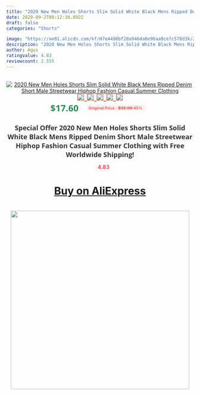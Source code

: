 ```yaml
---
title: "2020 New Men Holes Shorts Slim Solid White Black Mens Ripped Denim Short Male Streetwear Hiphop Fashion Casual Summer Clothing"
date: 2020-09-2T08:12:36.892Z
draft: false
categories: "Shorts"

image: "https://ae01.alicdn.com/kf/H7e4498bf20a946da8e96aa0ce7c578d3k/2020-New-Men-Holes-Shorts-Slim-Solid-White-Black-Mens-Ripped-Denim-Short-Male-Streetwear-Hiphop.jpg"
description: "2020 New Men Holes Shorts Slim Solid White Black Mens Ripped Denim Short Male Streetwear Hiphop Fashion Casual Summer Clothing"
author: Agus
ratingvalue: 4.83
reviewcount: 2.555
---
```

<br>
<div style="text-align: center;">
<a href="https://s.click.aliexpress.com/e/_9RF325" target="_blank" rel="nofollow noopener noreferrer"><img alt="2020 New Men Holes Shorts Slim Solid White Black Mens Ripped Denim Short Male Streetwear Hiphop Fashion Casual Summer Clothing" class="magnifier-image" src="https://ae01.alicdn.com/kf/H7e4498bf20a946da8e96aa0ce7c578d3k/2020-New-Men-Holes-Shorts-Slim-Solid-White-Black-Mens-Ripped-Denim-Short-Male-Streetwear-Hiphop.jpg_640x640.jpg">
<br>
<img style="border:1px solid salmon" src="https://ae01.alicdn.com/kf/H7e4498bf20a946da8e96aa0ce7c578d3k/2020-New-Men-Holes-Shorts-Slim-Solid-White-Black-Mens-Ripped-Denim-Short-Male-Streetwear-Hiphop.jpg_120x120.jpg">&nbsp;&nbsp;<img style="border:1px solid salmon" src="https://ae01.alicdn.com/kf/H88adce96eafe41d08613f42314fcb847E/2020-New-Men-Holes-Shorts-Slim-Solid-White-Black-Mens-Ripped-Denim-Short-Male-Streetwear-Hiphop.jpg_120x120.jpg">&nbsp;&nbsp;<img style="border:1px solid salmon" src="https://ae01.alicdn.com/kf/H57b99873b4bb47e59c7bfe9a5ef02a18b/2020-New-Men-Holes-Shorts-Slim-Solid-White-Black-Mens-Ripped-Denim-Short-Male-Streetwear-Hiphop.jpg_120x120.jpg">&nbsp;&nbsp;<img style="border:1px solid salmon" src="https://ae01.alicdn.com/kf/Ha10fc6ffee9342dab7d401f1115b8195N/2020-New-Men-Holes-Shorts-Slim-Solid-White-Black-Mens-Ripped-Denim-Short-Male-Streetwear-Hiphop.jpg_120x120.jpg">&nbsp;&nbsp;<img style="border:1px solid salmon" src="https://ae01.alicdn.com/kf/H01c731643316400d896745ecf8aaa0efz/2020-New-Men-Holes-Shorts-Slim-Solid-White-Black-Mens-Ripped-Denim-Short-Male-Streetwear-Hiphop.jpg_120x120.jpg"></a></div><br0>
<div style="text-align: center;"><span style="background-color: white; border: 0px; box-sizing: border-box; color: seagreen; display: inline-block; font-family: &quot;open sans&quot; , &quot;arial&quot; , &quot;helvetica&quot; , sans-serif , &quot;heiti&quot;; font-size: 24px; font-stretch: inherit; font-weight: 700; line-height: inherit; margin: 0px 10px 0px 0px; padding: 0px; vertical-align: middle;">$17.60 </span>
<span style="background: rgb(255 , 241 , 241); border-radius: 3px; border: 0px; box-sizing: border-box; color: #ff4747; display: inline-block; font-family: inherit; font-size: 12px; font-stretch: inherit; font-style: inherit; font-variant: inherit; font-weight: 600; line-height: inherit; margin: 0px; padding: 2px 5px; transform: scale(0.9); vertical-align: middle;">Original Price : <b style="text-decoration: line-through;">$32.00 </b> 45%&nbsp;&nbsp;</span></div>
<h1 style="color: #333333; display: inline-block; font-family: &quot;open sans&quot; , &quot;arial&quot; , &quot;helvetica&quot; , sans-serif , &quot;heiti&quot;; font-size: 18px; font-stretch: inherit; font-weight: 700; text-align: center;">Special Offer 2020 New Men Holes Shorts Slim Solid White Black Mens Ripped Denim Short Male Streetwear Hiphop Fashion Casual Summer Clothing with Free Worldwide Shipping!</h1>
<div style="color: #ff4747; text-align: center;">
<img src="https://4.bp.blogspot.com/-M0ZcTcb-5uY/XleCXlxnR4I/AAAAAAAAAEc/OrjgMkXV1oMQFaCRZj5HQwOCBcu3w1FegCPcBGAYYCw/s1600/star.png" style="height: 15px;">&nbsp;<b>4.83</b></div>
<div class="button_cont" align="center"><a class="buynow_a" href="https://s.click.aliexpress.com/e/_9RF325" target="_blank" rel="nofollow noopener noreferrer"><H1>Buy on AliExpress</H1></a></div><br>
<div class="separator" style="clear: both; text-align: center;">
<img src="https://lh3.googleusercontent.com/-pTy5HemUv9M/XlePHvY0dAI/AAAAAAAAAE4/0nX5iRUoIWY8eMW9Dpxeirr157OZliDIgCLcBGAsYHQ/s1600/badge.gif" width="480">
</div>
